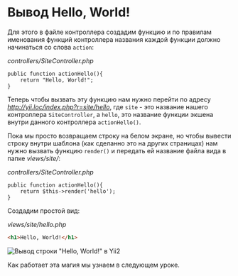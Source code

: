 # Вывод Hello, World!

Для этого в файле контроллера создадим функцию и по правилам именования функций контроллера названия каждой функции должно начинаться со слова `action`:

*controllers/SiteController.php*

```
public function actionHello(){
    return "Hello, World!";
}
```

Теперь чтобы вызвать эту функцию нам нужно перейти по адресу *http://yii.loc/index.php?r=site/hello*, где `site` - это название нашего контроллера `SiteController`, а `hello`, это название функции экшена внутри данного контроллера `actionHello()`.

Пока мы просто возвращаем строку на белом экране, но чтобы вывести строку внутри шаблона (как сделанно это на других страницах) нам нужно вызвать функцию `render()` и передать ей название файла вида в папке *views/site/*:

*controllers/SiteController.php*

```
public function actionHello(){
    return $this->render('hello');
}
```

Создадим простой вид:

*views/site/hello.php*

```html
<h1>Hello, World!</h1>
```

![Вывод строки "Hello, World!" в Yii2](https://github.com/kamuz/study/blob/master/content/yii/content/img/hello-world.png?raw=true)

Как работает эта магия мы узнаем в следующем уроке.